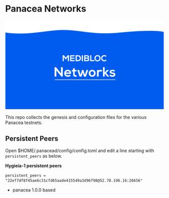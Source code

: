 # Panacea Networks
![banner](./banner.png)

This repo collects the genesis and configuration files for the various Panacea testnets. 

## Persistent Peers
Open $HOME/.panacead/config/config.toml and edit a line starting with `persistent_peers` as below.

**Hygieia-1 persistent peers**
```
persistent_peers = "22ef7df8f45ae6c31cfd65aade415549a3d96f98@52.78.196.16:26656"
```
- panacea 1.0.0 based
